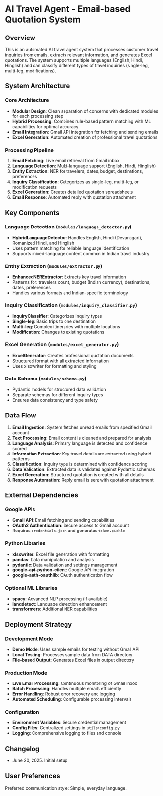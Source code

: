 # AI Travel Agent - Email-based Quotation System

## Overview

This is an automated AI travel agent system that processes customer travel inquiries from emails, extracts relevant information, and generates Excel quotations. The system supports multiple languages (English, Hindi, Hinglish) and can classify different types of travel inquiries (single-leg, multi-leg, modifications).

## System Architecture

### Core Architecture
- **Modular Design**: Clean separation of concerns with dedicated modules for each processing step
- **Hybrid Processing**: Combines rule-based pattern matching with ML capabilities for optimal accuracy
- **Email Integration**: Gmail API integration for fetching and sending emails
- **Excel Generation**: Automated creation of professional travel quotations

### Processing Pipeline
1. **Email Fetching**: Live email retrieval from Gmail inbox
2. **Language Detection**: Multi-language support (English, Hindi, Hinglish)
3. **Entity Extraction**: NER for travelers, dates, budget, destinations, preferences
4. **Inquiry Classification**: Categorizes as single-leg, multi-leg, or modification requests
5. **Excel Generation**: Creates detailed quotation spreadsheets
6. **Email Response**: Automated reply with quotation attachment

## Key Components

### Language Detection (`modules/language_detector.py`)
- **HybridLanguageDetector**: Handles English, Hindi (Devanagari), Romanized Hindi, and Hinglish
- Uses pattern matching for reliable language identification
- Supports mixed-language content common in Indian travel industry

### Entity Extraction (`modules/extractor.py`)
- **EnhancedNERExtractor**: Extracts key travel information
- Patterns for: travelers count, budget (Indian currency), destinations, dates, preferences
- Handles various formats and Indian-specific terminology

### Inquiry Classification (`modules/inquiry_classifier.py`)
- **InquiryClassifier**: Categorizes inquiry types
- **Single-leg**: Basic trips to one destination
- **Multi-leg**: Complex itineraries with multiple locations
- **Modification**: Changes to existing quotations

### Excel Generation (`modules/excel_generator.py`)
- **ExcelGenerator**: Creates professional quotation documents
- Structured format with all extracted information
- Uses xlsxwriter for formatting and styling

### Data Schema (`modules/schema.py`)
- Pydantic models for structured data validation
- Separate schemas for different inquiry types
- Ensures data consistency and type safety

## Data Flow

1. **Email Ingestion**: System fetches unread emails from specified Gmail account
2. **Text Processing**: Email content is cleaned and prepared for analysis
3. **Language Analysis**: Primary language is detected and confidence scored
4. **Information Extraction**: Key travel details are extracted using hybrid patterns
5. **Classification**: Inquiry type is determined with confidence scoring
6. **Data Validation**: Extracted data is validated against Pydantic schemas
7. **Excel Generation**: Structured quotation is created with all details
8. **Response Automation**: Reply email is sent with quotation attachment

## External Dependencies

### Google APIs
- **Gmail API**: Email fetching and sending capabilities
- **OAuth2 Authentication**: Secure access to Gmail account
- Requires `credentials.json` and generates `token.pickle`

### Python Libraries
- **xlsxwriter**: Excel file generation with formatting
- **pandas**: Data manipulation and analysis
- **pydantic**: Data validation and settings management
- **google-api-python-client**: Google API integration
- **google-auth-oauthlib**: OAuth authentication flow

### Optional ML Libraries
- **spacy**: Advanced NLP processing (if available)
- **langdetect**: Language detection enhancement
- **transformers**: Additional NER capabilities

## Deployment Strategy

### Development Mode
- **Demo Mode**: Uses sample emails for testing without Gmail API
- **Local Testing**: Processes sample data from DATA directory
- **File-based Output**: Generates Excel files in output directory

### Production Mode
- **Live Email Processing**: Continuous monitoring of Gmail inbox
- **Batch Processing**: Handles multiple emails efficiently
- **Error Handling**: Robust error recovery and logging
- **Automated Scheduling**: Configurable processing intervals

### Configuration
- **Environment Variables**: Secure credential management
- **Config Files**: Centralized settings in `utils/config.py`
- **Logging**: Comprehensive logging to files and console

## Changelog

- June 20, 2025. Initial setup

## User Preferences

Preferred communication style: Simple, everyday language.